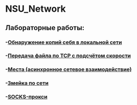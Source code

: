 # NSU_Network

## Лабораторные работы:
### -[Обнаружение копий себя в локальной сети](Multicast/)
### -[Передача файла по TCP с подсчётом скорости](FileTransferProtocol/)
### -[Места (асинхронное сетевое взаимодействие)](LocationTutor/)
### -[Змейка по сети](SnakeMultiplayer/)
### -[SOCKS-прокси](SOCKS/)